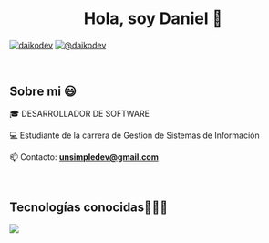<h1 align="center">Hola, soy Daniel 👋  </h1> 

<p align="left">
<a href="https://linkedin.com/in/daniel-anastacio" target="blank"><img align="center" src="https://img.shields.io/badge/LinkedIn-0077B5?style=for-the-badge&logo=linkedin&logoColor=white" alt="daikodev"/></a>
<a href = "mailto:..." target="blank"><img align="center" src="https://img.shields.io/badge/Gmail-D14836?style=for-the-badge&logo=gmail&logoColor=white" alt="@daikodev"  /></a>
  </p>
<br>
<h2>Sobre mi 😃</h2>
<!--Intro start-->

<p align="left">
🎓 DESARROLLADOR DE SOFTWARE

💻 Estudiante de la carrera de Gestion de Sistemas de Información

📫 Contacto: **unsimpledev@gmail.com**
<!--Intro end-->
  </p>
<br>

<h2 >Tecnologías conocidas👨🏻‍💻</h2>
<!--tech stack icons-->
<p align="left">
  <a href="https://skillicons.dev">
    <img src="https://skillicons.dev/icons?i=java,py,css,html,js,mysql,git,github,docker,postman,eclipse,vscode,ps&perline=12" />
  </a>
</p>
<br>
<!-------------------------->
